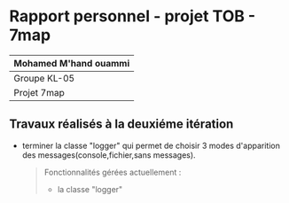 # Rapport personnel - projet TOB - 7map

| Mohamed M'hand ouammi |
|-----------------------|
| Groupe KL-05          |
| Projet 7map           |

## Travaux réalisés à la deuxiéme itération



- terminer la classe "logger" qui permet de choisir 3 modes d'apparition des messages(console,fichier,sans messages).

  > Fonctionnalités gérées actuellement : 
  >
  > 
  > - la classe "logger"
